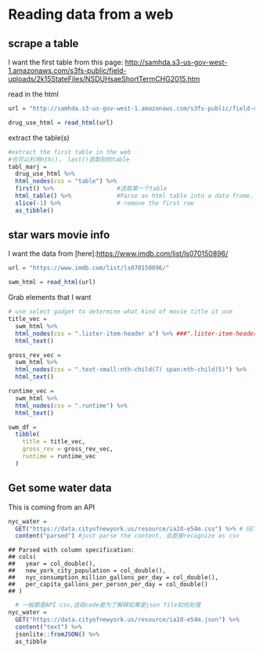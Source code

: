 Reading data from a web
================

## scrape a table

I want the first table from this page:
<http://samhda.s3-us-gov-west-1.amazonaws.com/s3fs-public/field-uploads/2k15StateFiles/NSDUHsaeShortTermCHG2015.htm>

read in the html

``` r
url = "http://samhda.s3-us-gov-west-1.amazonaws.com/s3fs-public/field-uploads/2k15StateFiles/NSDUHsaeShortTermCHG2015.htm"

drug_use_html = read_html(url)
```

extract the table(s)

``` r
#extract the first table in the web
#也可以利用nth()， last()选取别的table
tabl_marj =
  drug_use_html %>% 
  html_nodes(css = "table") %>% 
  first() %>%                  #选取第一个table
  html_table() %>%             #Parse an html table into a data frame.
  slice(-1) %>%                # remove the first row
  as_tibble()
```

## star wars movie info

I want the data from \[here\]:<https://www.imdb.com/list/ls070150896/>

``` r
url = "https://www.imdb.com/list/ls070150896/"

swm_html = read_html(url)
```

Grab elements that I want

``` r
# use select gadget to determine what kind of movie title it use
title_vec = 
  swm_html %>% 
  html_nodes(css = ".lister-item-header a") %>% ###".lister-item-header a"这个东西是用gadget 查出来的，每次都不不同
  html_text()

gross_rev_vec = 
  swm_html %>% 
  html_nodes(css = ".text-small:nth-child(7) span:nth-child(5)") %>% 
  html_text()

runtime_vec = 
  swm_html %>% 
  html_nodes(css = ".runtime") %>% 
  html_text()

swm_df = 
  tibble(
    title = title_vec,
    gross_rev = gross_rev_vec,
    runtime = runtime_vec
  )
```

## Get some water data

This is coming from an API

``` r
nyc_water = 
  GET("https://data.cityofnewyork.us/resource/ia2d-e54m.csv") %>% # GET(API)
  content("parsed") #just parse the content, 会直接recognize as csv
```

    ## Parsed with column specification:
    ## cols(
    ##   year = col_double(),
    ##   new_york_city_population = col_double(),
    ##   nyc_consumption_million_gallons_per_day = col_double(),
    ##   per_capita_gallons_per_person_per_day = col_double()
    ## )

``` r
  # 一般都是API csv,这段code是为了解释如果是json file如何处理
nyc_water =
  GET("https://data.cityofnewyork.us/resource/ia2d-e54m.json") %>%  
  content("text") %>% 
  jsonlite::fromJSON() %>% 
  as_tibble
```
